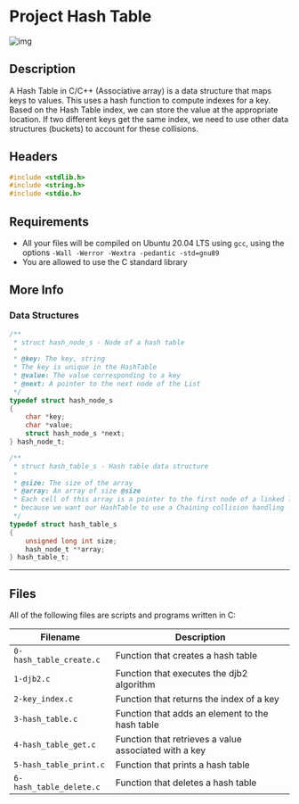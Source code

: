 # Project Hash Table

![img](https://media.geeksforgeeks.org/wp-content/cdn-uploads/implementing-own-hash-table.png)

## Description
A Hash Table in C/C++ (Associative array) is a data structure that maps keys to values. This uses a hash function to compute indexes for a key.
Based on the Hash Table index, we can store the value at the appropriate location.
If two different keys get the same index, we need to use other data structures (buckets) to account for these collisions.

## Headers
```c
#include <stdlib.h>
#include <string.h>
#include <stdio.h>
```

## Requirements
- All your files will be compiled on Ubuntu 20.04 LTS using `gcc`, using the options `-Wall -Werror -Wextra -pedantic -std=gnu89`
- You are allowed to use the C standard library

## More Info
### Data Structures
```c
/**
 * struct hash_node_s - Node of a hash table
 *
 * @key: The key, string
 * The key is unique in the HashTable
 * @value: The value corresponding to a key
 * @next: A pointer to the next node of the List
 */
typedef struct hash_node_s
{
	char *key;
	char *value;
	struct hash_node_s *next;
} hash_node_t;

/**
 * struct hash_table_s - Hash table data structure
 *
 * @size: The size of the array
 * @array: An array of size @size
 * Each cell of this array is a pointer to the first node of a linked list,
 * because we want our HashTable to use a Chaining collision handling
 */
typedef struct hash_table_s
{
	unsigned long int size;
	hash_node_t **array;
} hash_table_t;
```

-------------------------

## Files
All of the following files are scripts and programs written in C:

| Filename | Description |
| -------- | ----------- |
| `0-hash_table_create.c` | Function that creates a hash table |
| `1-djb2.c` | Function that executes the djb2 algorithm |
| `2-key_index.c` | Function that returns the index of a key |
| `3-hash_table.c` | Function that adds an element to the hash table |
| `4-hash_table_get.c` | Function that retrieves a value associated with a key |
| `5-hash_table_print.c` | Function that prints a hash table |
| `6-hash_table_delete.c` | Function that deletes a hash table |

